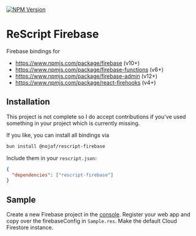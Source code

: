 [![NPM Version](https://img.shields.io/npm/v/%40nojaf%2Frescript-firebase)](https://www.npmjs.com/package/@nojaf/rescript-firebase)

# ReScript Firebase

Firebase bindings for

- https://www.npmjs.com/package/firebase (v10+)
- https://www.npmjs.com/package/firebase-functions (v6+)
- https://www.npmjs.com/package/firebase-admin (v12+)
- https://www.npmjs.com/package/react-firehooks (v4+)

## Installation

This project is not complete so I do accept contributions if you've used something in your project which is currently missing.

If you like, you can install all bindings via

```bash
bun install @nojaf/rescript-firebase
```

Include them in your `rescript.json`:

```json
{
  "dependencies": ["rescript-firebase"]
}
```

## Sample

Create a new Firebase project in the [console](https://console.firebase.google.com).
Register your web app and copy over the firebaseConfig in `Sample.res`.
Make the default Cloud Firestore instance.
